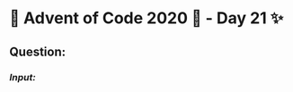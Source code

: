 # :christmas_tree: Advent of Code 2020 :christmas_tree: - Day 21 :sparkles:
## Question: 
>
>
>

### *Input:*

>
>
>